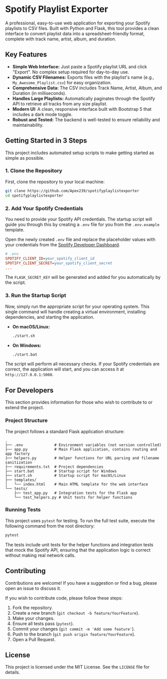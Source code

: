 # Spotify Playlist Exporter

A professional, easy-to-use web application for exporting your Spotify playlists to CSV files. Built with Python and Flask, this tool provides a clean interface to convert playlist data into a spreadsheet-friendly format, complete with track name, artist, album, and duration.

## Key Features

-   **Simple Web Interface:** Just paste a Spotify playlist URL and click "Export". No complex setup required for day-to-day use.
-   **Dynamic CSV Filenames:** Exports files with the playlist's name (e.g., `My_Awesome_Playlist.csv`) for easy organization.
-   **Comprehensive Data:** The CSV includes Track Name, Artist, Album, and Duration (in milliseconds).
-   **Handles Large Playlists:** Automatically paginates through the Spotify API to retrieve all tracks from any size playlist.
-   **Modern UI:** A clean, responsive interface built with Bootstrap 5 that includes a dark mode toggle.
-   **Robust and Tested:** The backend is well-tested to ensure reliability and maintainability.

## Getting Started in 3 Steps

This project includes automated setup scripts to make getting started as simple as possible.

### 1. Clone the Repository

First, clone the repository to your local machine:
```bash
git clone https://github.com/Apex239/spotifyplaylistexporter
cd spotifyplaylistexporter
```

### 2. Add Your Spotify Credentials

You need to provide your Spotify API credentials. The startup script will guide you through this by creating a `.env` file for you from the `.env.example` template.

Open the newly created `.env` file and replace the placeholder values with your credentials from the [Spotify Developer Dashboard](https://developer.spotify.com).

```ini
# .env
SPOTIFY_CLIENT_ID=your_spotify_client_id
SPOTIFY_CLIENT_SECRET=your_spotify_client_secret
...
```
The `FLASK_SECRET_KEY` will be generated and added for you automatically by the script.

### 3. Run the Startup Script

Now, simply run the appropriate script for your operating system. This single command will handle creating a virtual environment, installing dependencies, and starting the application.

-   **On macOS/Linux:**
    ```bash
    ./start.sh
    ```
-   **On Windows:**
    ```bash
    ./start.bat
    ```

The script will perform all necessary checks. If your Spotify credentials are correct, the application will start, and you can access it at `http://127.0.0.1:5000`.

## For Developers

This section provides information for those who wish to contribute to or extend the project.

### Project Structure

The project follows a standard Flask application structure:

```
.
├── .env              # Environment variables (not version controlled)
├── app.py            # Main Flask application, contains routing and app factory
├── helpers.py        # Helper functions for URL parsing and filename sanitization
├── requirements.txt  # Project dependencies
├── start.bat         # Startup script for Windows
├── start.sh          # Startup script for macOS/Linux
├── templates/
│   └── index.html    # Main HTML template for the web interface
└── tests/
    ├── test_app.py   # Integration tests for the Flask app
    └── test_helpers.py # Unit tests for helper functions
```

### Running Tests

This project uses `pytest` for testing. To run the full test suite, execute the following command from the root directory:

```bash
pytest
```

The tests include unit tests for the helper functions and integration tests that mock the Spotify API, ensuring that the application logic is correct without making real network calls.

## Contributing

Contributions are welcome! If you have a suggestion or find a bug, please open an issue to discuss it.

If you wish to contribute code, please follow these steps:
1.  Fork the repository.
2.  Create a new branch (`git checkout -b feature/YourFeature`).
3.  Make your changes.
4.  Ensure all tests pass (`pytest`).
5.  Commit your changes (`git commit -m 'Add some feature'`).
6.  Push to the branch (`git push origin feature/YourFeature`).
7.  Open a Pull Request.

## License

This project is licensed under the MIT License. See the `LICENSE` file for details.
